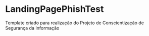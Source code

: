 # LandingPagePhishTest

Template criado para realização do Projeto de Conscientização de Segurança da Informação




